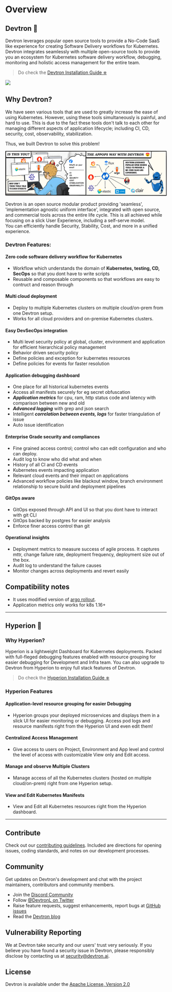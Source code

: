 # Overview

## Devtron 🚀
Devtron leverages popular open source tools to provide a No-Code SaaS like experience for creating Software Delivery workflows for Kubernetes. Devtron integrates seamlessly with multiple open-source tools to provide you an ecosystem for Kubernetes software delivery workflow, debugging, monitoring and holistic access management for the entire team.

> Do check the [Devtron Installation Guide ⎈](setup/install/README.md)


![](.gitbook/assets/preview%20%281%29%20%282%29.gif)


## Why Devtron?

We have seen various tools that are used to greatly increase the ease of using Kubernetes. However, using these tools simultaneously is painful, and hard to use. This is due to the fact these tools don't talk to each other for managing different aspects of application lifecycle; including CI, CD, security, cost, observability, stabilization.

Thus, we built Devtron to solve this problem!

<p align="center"><img src="../assets/readme-comic.png"></p>

Devtron is an open source modular product providing 'seamless', 'implementation agnostic uniform interface', integrated  with open source, and commercial tools across the entire life cycle. This is all achieved while focusing on a slick User Experience, including a self-serve model.
<br>
You can efficiently handle Security, Stability, Cost, and more in a unified experience.




### Devtron Features:

#### Zero code software delivery workflow for Kubernetes

* Workflow which understands the domain of **Kubernetes, testing, CD, SecOps** so that you dont have to write scripts
* Reusable and composable components so that workflows are easy to contruct and reason through

#### Multi cloud deployment

* Deploy to multiple Kubernetes clusters on multiple cloud/on-prem from one Devtron setup.
* Works for all cloud providers and on-premise Kubernetes clusters.


#### Easy DevSecOps integration

* Multi level security policy at global, cluster, environment and application for efficient hierarchical policy management
* Behavior driven security policy
* Define policies and exception for kubernetes resources
* Define policies for events for faster resolution

#### Application debugging dashboard

* One place for all historical kubernetes events
* Access all manifests securely for eg secret obfuscation
* _**Application metrics**_ for cpu, ram, http status code and latency with comparison between new and old
* _**Advanced logging**_ with grep and json search
* Intelligent _**correlation between events, logs**_ for faster triangulation of issue
* Auto issue identification

#### Enterprise Grade security and compliances

* Fine grained access control; control who can edit configuration and who can deploy.
* Audit log to know who did what and when
* History of all CI and CD events
* Kubernetes events impacting application
* Relevant cloud events and their impact on applications
* Advanced workflow policies like blackout window, branch environment relationship to secure build and deployment pipelines

#### GitOps aware

* GitOps exposed through API and UI so that you dont have to interact with git CLI
* GitOps backed by postgres for easier analysis
* Enforce finer access control than git

#### Operational insights

* Deployment metrics to measure success of agile process. It captures mttr, change failure rate, deployment frequency, deployment size out of the box.
* Audit log to understand the failure causes
* Monitor changes across deployments and revert easily

## Compatibility notes

* It uses modified version of [argo rollout](https://argoproj.github.io/argo-rollouts/).
* Application metrics only works for k8s 1.16+

---

## Hyperion 🦹

### Why Hyperion?
Hyperion is a lightweight Dashboard for Kubernetes deployments. Packed with full-fleged debugging features enabled with resource grouping for easier debugging for Development and Infra team.
You can also upgrade to Devtron from Hyperion to enjoy full stack features of Devtron.

> Do check the [Hyperion Installation Guide ⎈](hyperion/setup/install.md)

### Hyperion Features

#### Application-level resource grouping for easier Debugging
- Hyperion groups your deployed microservices and displays them in a slick UI for easier monitoring or debugging. Access pod logs and resource manifests right from the Hyperion UI and even edit them!

#### Centralized Access Management
- Give access to users on Project, Environment and App level and control the level of access with customizable View only and Edit access.

#### Manage and observe Multiple Clusters
- Manage access of all the Kubernetes clusters (hosted on multiple cloud/on-prem) right from one Hyperion setup.

#### View and Edit Kubernetes Manifests
- View and Edit all Kubernetes resources right from the Hyperion dashboard.


---

## Contribute

Check out our [contributing guidelines](https://github.com/devtron-labs/devtron/blob/main/CONTRIBUTING.md). Included are directions for opening issues, coding standards, and notes on our development processes.


## Community

Get updates on Devtron's development and chat with the project maintainers, contributors and community members.

* Join the [Discord Community](https://discord.gg/jsRG5qx2gp)
* Follow [@DevtronL on Twitter](https://twitter.com/DevtronL)
* Raise feature requests, suggest enhancements, report bugs at [GitHub issues](https://github.com/devtron-labs/devtron/issues)
* Read the [Devtron blog](https://devtron.ai/blog/)

## Vulnerability Reporting

We at Devtron take security and our users' trust very seriously. If you believe you have found a security issue in Devtron, please responsibly disclose by contacting us at security@devtron.ai.

## License

Devtron is available under the [Apache License, Version 2.0](https://github.com/devtron-labs/devtron/blob/main/LICENSE)